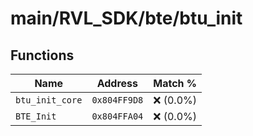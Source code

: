 # main/RVL_SDK/bte/btu_init

## Functions

| Name | Address | Match % |
|------|---------|---------|
| `btu_init_core` | `0x804FF9D8` | :x: (0.0%) |
| `BTE_Init` | `0x804FFA04` | :x: (0.0%) |